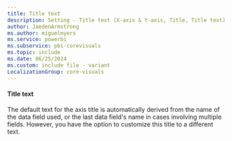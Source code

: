 ```yaml
---
title: Title text
description: Setting - Title text (X-axis & Y-axis, Title, Title text)
author: JaedenArmstrong
ms.author: miguelmyers
ms.service: powerbi
ms.subservice: pbi-corevisuals
ms.topic: include
ms.date: 06/25/2024
ms.custom: include file - variant
LocalizationGroup: core-visuals
---
```

#### Title text

The default text for the axis title is automatically derived from the name of the data field used, or the last data field's name in cases involving multiple fields. However, you have the option to  customize this title to a different text.
